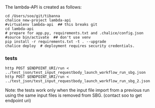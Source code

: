 The lambda-API is created as follows:

```
cd /Users/soo/git/tibanna
chalice new-project lambda-api
#virtualenv lambda-api  ## this breaks git
cd lambda-api
# prepare for app.py, requirements.txt and .chalice/config.json
#source bin/activate  ## don't use venv
pip install -r requirements.txt -t . --upgrade
chalice deploy  # deployment requires security credentials.
```

### tests
```
http POST $ENDPOINT_URI/run < ../test_json/test_input_requestbody_launch_workflow_run_sbg.json
http POST $ENDPOINT_URI/run < ../test_json/test_input_requestbody_launch_workflow_run_sbg_2.json
```

Note: the tests work only when the input file import from a previous run using the same input files is removed from SBG.
(contact soo to get endpoint uri)

